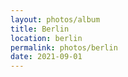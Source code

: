 ```yaml
---
layout: photos/album
title: Berlin
location: berlin
permalink: photos/berlin
date: 2021-09-01
---
```


